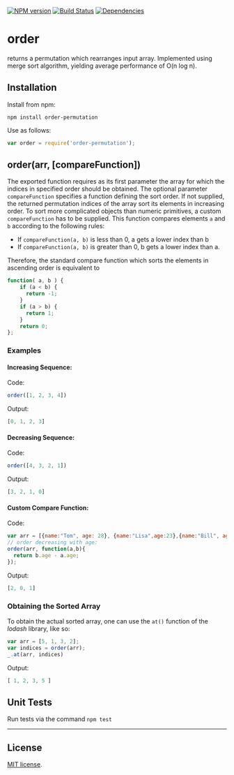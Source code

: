 [![NPM version][npm-image]][npm-url]
[![Build Status][travis-image]][travis-url]
[![Dependencies][dependencies-image]][dependencies-url]


# order
returns a permutation which rearranges input array. Implemented
using merge sort algorithm, yielding average performance of O(n log n).

## Installation

Install from npm:

```
npm install order-permutation
```
Use as follows:

``` javascript
var order = require('order-permutation');
```

## order(arr, [compareFunction])

The exported function requires as its first parameter the array for which the indices in specified order should be obtained. The optional parameter `compareFunction` specifies a function defining the sort order. If not supplied, the returned permutation indices of the  array sort its elements in increasing order. To sort more complicated objects than numeric primitives, a custom `compareFunction` has to be supplied. This function compares elements `a` and `b` according to the following rules:
- If `compareFunction(a, b)` is less than 0, a gets a lower index than b
- If `compareFunction(a, b)` is greater than 0, b gets a lower index than a.

Therefore, the standard compare function which sorts the elements in ascending order is equivalent to
``` javascript
function( a, b ) {
    if (a < b) {
      return -1;
    }
    if (a > b) {
      return 1;
    }
    return 0;  
};
```

### Examples

#### Increasing Sequence:

Code:
``` javascript
order([1, 2, 3, 4])
```

Output:
``` javascript
[0, 1, 2, 3]
```

#### Decreasing Sequence:

Code:
``` javascript
order([4, 3, 2, 1])
```

Output:
``` javascript
[3, 2, 1, 0]
```

#### Custom Compare Function:

Code:
``` javascript
var arr = [{name:"Tom", age: 28}, {name:"Lisa",age:23},{name:"Bill", age: 65}]
// order decreasing with age:
order(arr, function(a,b){
  return b.age - a.age;
});
```

Output:
``` javascript
[2, 0, 1]
```

### Obtaining the Sorted Array

To obtain the actual sorted array, one can use the `at()` function of the *lodash* library, like so:

``` javascript
var arr = [5, 1, 3, 2];
var indices = order(arr);
_.at(arr, indices)
```

Output:
``` javascript
[ 1, 2, 3, 5 ]
```  

## Unit Tests

Run tests via the command `npm test`

---
## License

[MIT license](http://opensource.org/licenses/MIT). 

[npm-image]: https://badge.fury.io/js/order-permutation.svg
[npm-url]: http://badge.fury.io/js/order-permutation

[travis-image]: https://travis-ci.org/Planeshifter/order.svg
[travis-url]: https://travis-ci.org/Planeshifter/order

[dependencies-image]: http://img.shields.io/david/Planeshifter/order.svg
[dependencies-url]: https://david-dm.org/Planeshifter/order


